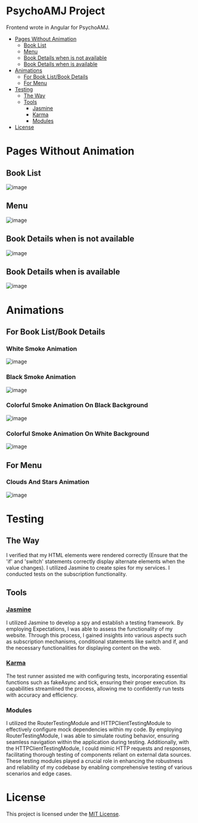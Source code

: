 # PsychoAMJ Project

Frontend wrote in Angular for PsychoAMJ.

- [Pages Without Animation](#pages-without-animation)
  - [Book List](#book-list)
  - [Menu](#menu)
  - [Book Details when is not available](#book-details-when-is-not-available)
  - [Book Details when is available](#book-details-when-is-available)
- [Animations](#animations)
  - [For Book List/Book Details](#book-list/book-details)
  - [For Menu](#menu)
- [Testing](#testing)
  - [The Way](#the-way)
  - [Tools](#tools)
    - [Jasmine](#jasmine)
    - [Karma](#karma)
    - [Modules](#modules)
- [License](#license)

# Pages Without Animation

  ## Book List
  ![image](https://github.com/AdrMJ/frontend-projects/assets/101901718/f42d41a9-8dd9-405e-9987-77a16a3b2e34)

  ## Menu 
  ![image](https://github.com/AdrMJ/frontend-projects/assets/101901718/59f00296-ad7b-4220-88e0-f91bdc916937)
  
  ## Book Details when is not available
  ![image](https://github.com/AdrMJ/frontend-projects/assets/101901718/d2600169-34b7-4378-a41f-8e8e9bd30290)
  
  ## Book Details when is available
  ![image](https://github.com/AdrMJ/frontend-projects/assets/101901718/c3ef05bb-1fc7-466d-a553-90ef2b946163)

# Animations

  ## For Book List/Book Details

  ### White Smoke Animation
  ![image](https://github.com/AdrMJ/frontend-projects/assets/101901718/9cc23649-e045-4901-b6fb-e16a8ebf0da7)
    
  ### Black Smoke Animation
  ![image](https://github.com/AdrMJ/frontend-projects/assets/101901718/7a18a8da-4d73-42f2-bccd-dc6aad04ba85)
    
  ### Colorful Smoke Animation On Black Background
  ![image](https://github.com/AdrMJ/frontend-projects/assets/101901718/bac5b753-71de-40d2-ae98-fa05fcdfbe19)
    
  ### Colorful Smoke Animation On White Background
  ![image](https://github.com/AdrMJ/frontend-projects/assets/101901718/b5c9d26e-223e-47fc-83eb-7bc2865eeca0)

  ## For Menu

  ### Clouds And Stars Animation
  ![image](https://github.com/AdrMJ/frontend-projects/assets/101901718/49cac20a-dc22-4fcf-a25f-1c2c98a75d18)

# Testing

  ## The Way
  I verified that my HTML elements were rendered correctly (Ensure that the 'if' and 'switch' statements correctly display alternate elements when the value changes). I utilized Jasmine to create spies for my services. I conducted tests on the subscription functionality. 
    
  ## Tools
  
  ### [Jasmine](https://jasmine.github.io/)
  I utilized Jasmine to develop a spy and establish a testing framework. By employing Expectations, I was able to assess the functionality of my website. Through this process, I gained insights into various aspects such as subscription mechanisms, conditional statements like switch and if, and the necessary functionalities for displaying content on the web.
      
  ### [Karma](https://karma-runner.github.io/latest/index.html)
  The test runner assisted me with configuring tests, incorporating essential functions such as fakeAsync and tick, ensuring their proper execution. Its capabilities streamlined the process, allowing me to confidently run tests with accuracy and efficiency.
    
  ### Modules
  I utilized the RouterTestingModule and HTTPClientTestingModule to effectively configure mock dependencies within my code. By employing RouterTestingModule, I was able to simulate routing behavior, ensuring seamless navigation within the application during testing. Additionally, with the HTTPClientTestingModule, I could mimic HTTP requests and responses, facilitating thorough testing of components reliant on external data sources. These testing modules played a crucial role in enhancing the robustness and reliability of my codebase by enabling comprehensive testing of various scenarios and edge cases.

# License

  This project is licensed under the [MIT License](https://opensource.org/license/mit/).
